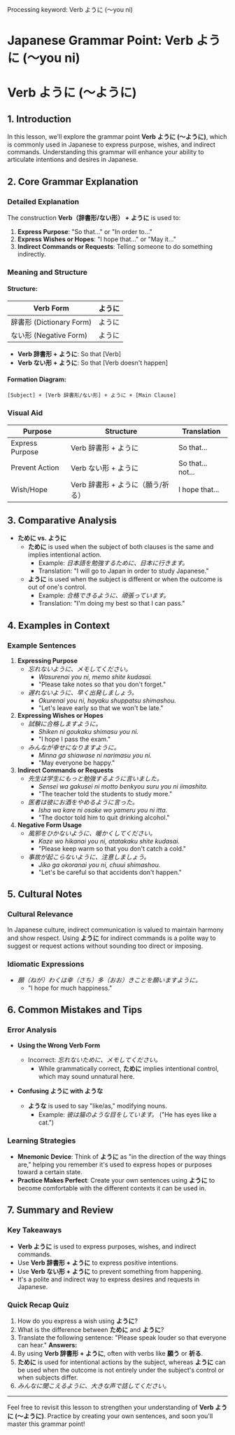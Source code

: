 Processing keyword: Verb ように (〜you ni)
# Japanese Grammar Point: Verb ように (〜you ni)
# Verb ように (〜ように)
## 1. Introduction
In this lesson, we'll explore the grammar point **Verb ように (〜ように)**, which is commonly used in Japanese to express purpose, wishes, and indirect commands. Understanding this grammar will enhance your ability to articulate intentions and desires in Japanese.
## 2. Core Grammar Explanation
### Detailed Explanation
The construction **Verb（辞書形/ない形） + ように** is used to:
1. **Express Purpose**: "So that..." or "In order to..."
2. **Express Wishes or Hopes**: "I hope that..." or "May it..."
3. **Indirect Commands or Requests**: Telling someone to do something indirectly.
### Meaning and Structure
#### Structure:
| Verb Form          | ように     |
|--------------------|-----------|
| 辞書形 (Dictionary Form)  | ように |
| ない形 (Negative Form)    | ように |
- **Verb 辞書形 + ように**: So that [Verb]
- **Verb ない形 + ように**: So that [Verb doesn't happen]
#### Formation Diagram:
```plaintext
[Subject] + [Verb 辞書形/ない形] + ように + [Main Clause]
```
### Visual Aid
| Purpose      | Structure                         | Translation                |
|--------------|-----------------------------------|----------------------------|
| Express Purpose | Verb 辞書形 + ように             | So that...                 |
| Prevent Action  | Verb ない形 + ように             | So that... not...          |
| Wish/Hope     | Verb 辞書形 + ように（願う/祈る） | I hope that...             |
## 3. Comparative Analysis
- **ために vs. ように**
  - **ために** is used when the subject of both clauses is the same and implies intentional action.
    - Example: *日本語を勉強するために、日本に行きます。*
    - Translation: "I will go to Japan in order to study Japanese."
  - **ように** is used when the subject is different or when the outcome is out of one's control.
    - Example: *合格できるように、頑張っています。*
    - Translation: "I'm doing my best so that I can pass."
## 4. Examples in Context
### Example Sentences
1. **Expressing Purpose**
   - *忘れないように、メモしてください。*
     - *Wasurenai you ni, memo shite kudasai.*
     - "Please take notes so that you don't forget."
   - *遅れないように、早く出発しましょう。*
     - *Okurenai you ni, hayaku shuppatsu shimashou.*
     - "Let's leave early so that we won't be late."
2. **Expressing Wishes or Hopes**
   - *試験に合格しますように。*
     - *Shiken ni goukaku shimasu you ni.*
     - "I hope I pass the exam."
   - *みんなが幸せになりますように。*
     - *Minna ga shiawase ni narimasu you ni.*
     - "May everyone be happy."
3. **Indirect Commands or Requests**
   - *先生は学生にもっと勉強するように言いました。*
     - *Sensei wa gakusei ni motto benkyou suru you ni iimashita.*
     - "The teacher told the students to study more."
   - *医者は彼にお酒をやめるように言った。*
     - *Isha wa kare ni osake wo yameru you ni itta.*
     - "The doctor told him to quit drinking alcohol."
4. **Negative Form Usage**
   - *風邪をひかないように、暖かくしてください。*
     - *Kaze wo hikanai you ni, atatakaku shite kudasai.*
     - "Please keep warm so that you don't catch a cold."
   - *事故が起こらないように、注意しましょう。*
     - *Jiko ga okoranai you ni, chuui shimashou.*
     - "Let's be careful so that accidents don't happen."
## 5. Cultural Notes
### Cultural Relevance
In Japanese culture, indirect communication is valued to maintain harmony and show respect. Using **ように** for indirect commands is a polite way to suggest or request actions without sounding too direct or imposing.
### Idiomatic Expressions
- *願（ねが）わくは幸（さち）多（おお）きことを願いますように。*
  - "I hope for much happiness."
## 6. Common Mistakes and Tips
### Error Analysis
- **Using the Wrong Verb Form**
  - Incorrect: *忘れないために、メモしてください。*
    - While grammatically correct, **ために** implies intentional control, which may sound unnatural here.
  
- **Confusing ように with ような**
  - **ような** is used to say "like/as," modifying nouns.
    - Example: *彼は猫のような目をしています。* ("He has eyes like a cat.")
### Learning Strategies
- **Mnemonic Device**: Think of **ように** as "in the direction of the way things are," helping you remember it's used to express hopes or purposes toward a certain state.
- **Practice Makes Perfect**: Create your own sentences using **ように** to become comfortable with the different contexts it can be used in.
## 7. Summary and Review
### Key Takeaways
- **Verb ように** is used to express purposes, wishes, and indirect commands.
- Use **Verb 辞書形 + ように** to express positive intentions.
- Use **Verb ない形 + ように** to prevent something from happening.
- It's a polite and indirect way to express desires and requests in Japanese.
### Quick Recap Quiz
1. How do you express a wish using **ように**?
2. What is the difference between **ために** and **ように**?
3. Translate the following sentence: "Please speak louder so that everyone can hear."
**Answers:**
1. By using **Verb 辞書形 + ように**, often with verbs like **願う** or **祈る**.
2. **ために** is used for intentional actions by the subject, whereas **ように** can be used when the outcome is not entirely under the subject's control or when subjects differ.
3. *みんなに聞こえるように、大きな声で話してください。*

---
Feel free to revisit this lesson to strengthen your understanding of **Verb ように (〜ように)**. Practice by creating your own sentences, and soon you'll master this grammar point!
